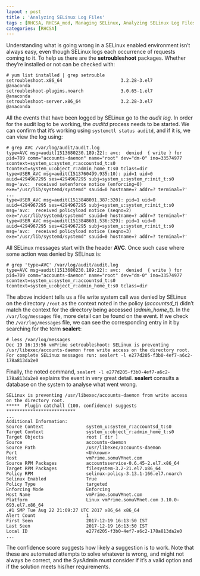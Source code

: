 ```yaml
---
layout : post
title : 'Analyzing SELinux Log Files'
tags : [RHCSA, RHCSA_mod, Managing SELinux, Analyzing SELinux Log Files]
categories: [RHCSA]
---
```



Understanding what is going wrong in a SELinux enabled environment isn’t
always easy, even though SELinux logs each occurrence of requests coming
to it. To help us there are the **setroubleshoot** packages. Whether
they’re installed or not can be checked with:

``` console
# yum list installed | grep setrouble
setroubleshoot.x86_64                      3.2.28-3.el7                @anaconda
setroubleshoot-plugins.noarch              3.0.65-1.el7                @anaconda
setroubleshoot-server.x86_64               3.2.28-3.el7                @anaconda
```

All the events that have been logged by SELinux go to the *audit log*.
In order for the audit log to be working, the *auditd* process needs to
be started. We can confirm that it’s working using `systemctl status
auditd`, and if it is, we can view the log using:

``` console
# grep AVC /var/log/audit/audit.log
type=AVC msg=audit(1513680230.189:22): avc:  denied  { write } for  pid=709 comm="accounts-daemon" name="root" dev="dm-0" ino=33574977 scontext=system_u:system_r:accountsd_t:s0 tcontext=system_u:object_r:admin_home_t:s0 tclass=dir
type=USER_AVC msg=audit(1513760499.935:10): pid=1 uid=0 auid=4294967295 ses=4294967295 subj=system_u:system_r:init_t:s0 msg='avc:  received setenforce notice (enforcing=0)  exe="/usr/lib/systemd/systemd" sauid=0 hostname=? addr=? terminal=?'
...
type=USER_AVC msg=audit(1513848001.387:320): pid=1 uid=0 auid=4294967295 ses=4294967295 subj=system_u:system_r:init_t:s0 msg='avc:  received policyload notice (seqno=2)  exe="/usr/lib/systemd/systemd" sauid=0 hostname=? addr=? terminal=?'
type=USER_AVC msg=audit(1513848601.536:329): pid=1 uid=0 auid=4294967295 ses=4294967295 subj=system_u:system_r:init_t:s0 msg='avc:  received policyload notice (seqno=3)  exe="/usr/lib/systemd/systemd" sauid=0 hostname=? addr=? terminal=?'
```

All SELinux messages start with the header **AVC**. Once such case where
some action was denied by SELinux is:

``` console
# grep 'type=AVC' /var/log/audit/audit.log
type=AVC msg=audit(1513680230.189:22): avc:  denied  { write } for  pid=709 comm="accounts-daemon" name="root" dev="dm-0" ino=33574977 scontext=system_u:system_r:accountsd_t:s0 tcontext=system_u:object_r:admin_home_t:s0 tclass=dir
```

The above incident tells us a file write system call was denied by
SELinux on the directory `/root` as the context noted in the policy
(*accountsd\_t*) didn’t match the context for the directory being
accessed (*admin\_home\_t*). In the `/var/log/messages` file, more
detail can be found on the event. If we check the `/var/log/messages`
file, we can see the corresponding entry in it by searching for the term
**sealert**:

``` console
# less /var/log/messages
Dec 19 16:13:56 vmPrime setroubleshoot: SELinux is preventing /usr/libexec/accounts-daemon from write access on the directory root. For complete SELinux messages run: sealert -l e277d205-f3b0-4ef7-a6c2-178a813da2e0
```

Finally, the noted command, `sealert -l
e277d205-f3b0-4ef7-a6c2-178a813da2e0` explains the event in very great
detail. **sealert** consults a database on the system to analyse what
went
wrong.

``` console
SELinux is preventing /usr/libexec/accounts-daemon from write access on the directory root.
*****  Plugin catchall (100. confidence) suggests   **************************
...
Additional Information:
Source Context                system_u:system_r:accountsd_t:s0
Target Context                system_u:object_r:admin_home_t:s0
Target Objects                root [ dir ]
Source                        accounts-daemon
Source Path                   /usr/libexec/accounts-daemon
Port                          <Unknown>
Host                          vmPrime.somuVMnet.com
Source RPM Packages           accountsservice-0.6.45-2.el7.x86_64
Target RPM Packages           filesystem-3.2-21.el7.x86_64
Policy RPM                    selinux-policy-3.13.1-166.el7.noarch
Selinux Enabled               True
Policy Type                   targeted
Enforcing Mode                Enforcing
Host Name                     vmPrime.somuVMnet.com
Platform                      Linux vmPrime.somuVMnet.com 3.10.0-693.el7.x86_64
.#1 SMP Tue Aug 22 21:09:27 UTC 2017 x86_64 x86_64
Alert Count                   1
First Seen                    2017-12-19 16:13:50 IST
Last Seen                     2017-12-19 16:13:50 IST
Local ID                      e277d205-f3b0-4ef7-a6c2-178a813da2e0
...
```

The confidence score suggests how likely a suggestion is to work. Note
that these are automated attempts to solve whatever is wrong, and might
not always be correct, and the SysAdmin must consider if it’s a valid
option and if the solution meets his/her requirements.
